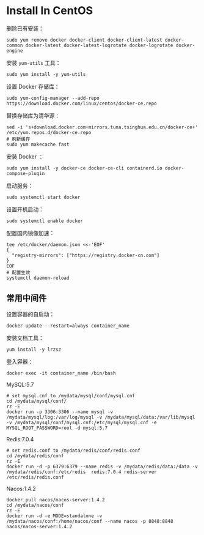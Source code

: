 # Install In CentOS

删除已有安装：

```shell
sudo yum remove docker docker-client docker-client-latest docker-common docker-latest docker-latest-logrotate docker-logrotate docker-engine
```

安装 `yum-utils` 工具：
```shell
sudo yum install -y yum-utils
```

设置 Docker 存储库：
```shell
sudo yum-config-manager --add-repo https://download.docker.com/linux/centos/docker-ce.repo
```

替换存储库为清华源：
```shell
sed -i 's+download.docker.com+mirrors.tuna.tsinghua.edu.cn/docker-ce+' /etc/yum.repos.d/docker-ce.repo
# 刷新缓存
sudo yum makecache fast
```

安装 Docker ：
```shell
sudo yum install -y docker-ce docker-ce-cli containerd.io docker-compose-plugin
```

启动服务：
```shell
sudo systemctl start docker
```

设置开机启动：
```shell
sudo systemctl enable docker
```

配置国内镜像加速：
```shell
tee /etc/docker/daemon.json <<-'EOF'
{
  "registry-mirrors": ["https://registry.docker-cn.com"]
}
EOF
# 配置生效
systemctl daemon-reload
```

## 常用中间件

设置容器的自启动：
```shell
docker update --restart=always container_name
```

安装文档工具：
```shell
yum install -y lrzsz
```

登入容器：
```shell
docker exec -it container_name /bin/bash
```

MySQL:5.7
```shell
# set mysql.cnf to /mydata/mysql/conf/mysql.cnf
cd /mydata/mysql/conf/
rz -E
docker run -p 3306:3306 --name mysql -v /mydata/mysql/log:/var/log/mysql -v /mydata/mysql/data:/var/lib/mysql -v /mydata/mysql/conf/mysql.cnf:/etc/mysql/mysql.cnf -e MYSQL_ROOT_PASSWORD=root -d mysql:5.7
```

Redis:7.0.4
```shell
# set redis.conf to /mydata/redis/conf/redis.conf
cd /mydata/redis/conf
rz -E
docker run -d -p 6379:6379 --name redis -v /mydata/redis/data:/data -v /mydata/redis/conf:/etc/redis  redis:7.0.4 redis-server /etc/redis/redis.conf
```

Nacos:1.4.2
```shell
docker pull nacos/nacos-server:1.4.2
cd /mydata/nacos/conf
rz -E
docker run -d -e MODE=standalone -v /mydata/nacos/conf:/home/nacos/conf --name nacos -p 8848:8848 nacos/nacos-server:1.4.2
```
